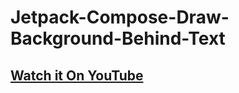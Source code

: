 # Jetpack-Compose-Draw-Background-Behind-Text

## [Watch it On YouTube](https://youtu.be/l7uUALl6Arc)
